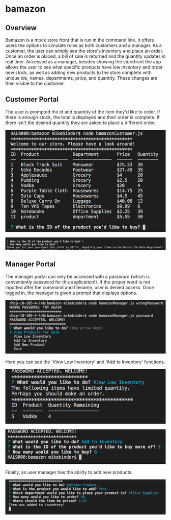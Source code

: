 # bamazon

## Overview

Bamazon is a mock store front that is run in the command line. It offers users the options to simulate roles as both customers and a manager. As a customer, the user can simply see the store's inventory and place an order. Once an order is placed, a bill of sale is returned and the quantity updates in real time. Accessed as a manager, besides showing the storefront the app allows the user to see what specific products have low inventory and order new stock, as well as adding new products to the store complete with unique ids, names, departments, price, and quantity. These changes are then visible to the customer.

## Customer Portal

The user is prompted the id and quantity of the item they'd like to order. If there is enough stock, the total is displayed and their order is complete. If there isn't the desired quantity they are asked to place a different order.

![customertable](./media/customertable.png)

![purchase](./media/customerpurchase.png)

## Manager Portal

The manager portal can only be accessed with a password (which is conveniently password for this application!). If the proper word is not inputted after the command and filename, user is denied access. Once logged in, the manager is given a prompt that displays options.

![manager](./media/manager.png)

Here you can see the 'View Low Inventory' and 'Add to Inventory' functions.

![stock](./media/limitedquantity.png)

![inventory](./media/buyinventory.png)

Finally, as user manager has the ability to add new products.

![product](./media/newproduct.png)


